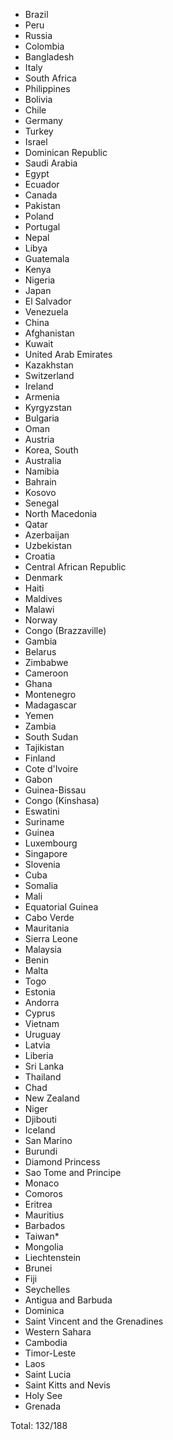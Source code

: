 * Brazil
* Peru
* Russia
* Colombia
* Bangladesh
* Italy
* South Africa
* Philippines
* Bolivia
* Chile
* Germany
* Turkey
* Israel
* Dominican Republic
* Saudi Arabia
* Egypt
* Ecuador
* Canada
* Pakistan
* Poland
* Portugal
* Nepal
* Libya
* Guatemala
* Kenya
* Nigeria
* Japan
* El Salvador
* Venezuela
* China
* Afghanistan
* Kuwait
* United Arab Emirates
* Kazakhstan
* Switzerland
* Ireland
* Armenia
* Kyrgyzstan
* Bulgaria
* Oman
* Austria
* Korea, South
* Australia
* Namibia
* Bahrain
* Kosovo
* Senegal
* North Macedonia
* Qatar
* Azerbaijan
* Uzbekistan
* Croatia
* Central African Republic
* Denmark
* Haiti
* Maldives
* Malawi
* Norway
* Congo (Brazzaville)
* Gambia
* Belarus
* Zimbabwe
* Cameroon
* Ghana
* Montenegro
* Madagascar
* Yemen
* Zambia
* South Sudan
* Tajikistan
* Finland
* Cote d'Ivoire
* Gabon
* Guinea-Bissau
* Congo (Kinshasa)
* Eswatini
* Suriname
* Guinea
* Luxembourg
* Singapore
* Slovenia
* Cuba
* Somalia
* Mali
* Equatorial Guinea
* Cabo Verde
* Mauritania
* Sierra Leone
* Malaysia
* Benin
* Malta
* Togo
* Estonia
* Andorra
* Cyprus
* Vietnam
* Uruguay
* Latvia
* Liberia
* Sri Lanka
* Thailand
* Chad
* New Zealand
* Niger
* Djibouti
* Iceland
* San Marino
* Burundi
* Diamond Princess
* Sao Tome and Principe
* Monaco
* Comoros
* Eritrea
* Mauritius
* Barbados
* Taiwan*
* Mongolia
* Liechtenstein
* Brunei
* Fiji
* Seychelles
* Antigua and Barbuda
* Dominica
* Saint Vincent and the Grenadines
* Western Sahara
* Cambodia
* Timor-Leste
* Laos
* Saint Lucia
* Saint Kitts and Nevis
* Holy See
* Grenada

Total: 132/188